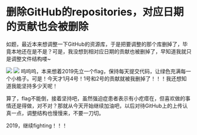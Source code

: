 # 删除GitHub的repositories，对应日期的贡献也会被删除
如题，最近本来想调整一下GitHub的资源库，于是把要调整的那个库删掉了，毕竟本地还在是不是？可是，我没想到相对应日期的贡献也被删掉了，早知道我就只是调整文件结构喽~

![](https://upload-images.jianshu.io/upload_images/15803937-a40be4d69b9119c8?imageMogr2/auto-orient/strip%7CimageView2/2/w/762/format/webp)
![](https://upload-images.jianshu.io/upload_images/15803937-fe33257b415bebdc.png?imageMogr2/auto-orient/strip%7CimageView2/2/w/749/format/webp)
呜呜呜，本来想着2019先立一个flag，保持每天提交代码，让绿色充满每一个小格子。可是！今天才1月4号！1号和2号的贡献就被我删掉了！！！我还想知道我能坚持多少天呢！

算了，flag不能倒，接着坚持吧，虽然强迫症患者表示有小疙瘩在，但喜欢做的事情还是得做，对不对？那就从今天开始继续加油吧，以后对待GitHub上的上传认真一点，调整结构也慢慢来，不要一刀切。

2019，继续fighting！！！

